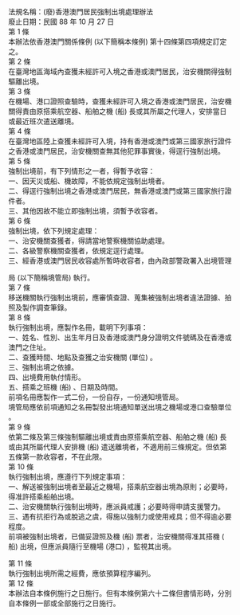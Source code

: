 法規名稱：(廢)香港澳門居民強制出境處理辦法  
廢止日期：民國 88 年 10 月 27 日  
第 1 條  
本辦法依香港澳門關係條例 (以下簡稱本條例) 第十四條第四項規定訂定  
之。  
第 2 條  
在臺灣地區海域內查獲未經許可入境之香港或澳門居民，治安機關得強制  
驅離出境。  
第 3 條  
在機場、港口證照查驗時，查獲未經許可入境之香港或澳門居民，治安機  
關得責由原搭乘航空器、船舶之機 (船) 長或其所屬之代理人，安排當日  
或最近班次遣送離境。  
第 4 條  
在臺灣地區陸上查獲未經許可入境，持有香港或澳門或第三國家旅行證件  
之香港或澳門居民，治安機關查無其他犯罪事實後，得逕行強制出境。  
第 5 條  
強制出境前，有下列情形之一者，得暫予收容：  
一、因天災或船、機故障，不能依規定強制出境者。  
二、得逕行強制出境之香港或澳門居民，無香港或澳門或第三國家旅行證  
件者。  
三、其他因故不能立即強制出境，須暫予收容者。  
第 6 條  
強制出境，依下列規定處理：  
一、治安機關查獲者，得請當地警察機關協助處理。  
二、各級警察機關查獲者，依規定逕行處理。  
三、經香港或澳門居民收容處所暫時收容者，由內政部警政署入出境管理  


局 (以下簡稱境管局) 執行。  
第 7 條  
移送機關執行強制出境前，應審慎查證、蒐集被強制出境者違法證據、拍  
照及製作調查筆錄。  
第 8 條  
執行強制出境，應製作名冊，載明下列事項：  
一、姓名、性別、出生年月日及香港或澳門身分證明文件號碼及在香港或  
澳門之住址。  
二、查獲時間、地點及查獲之治安機關 (單位) 。  
三、強制出境之依據。  
四、出境費用執付情形。  
五、搭乘之班機 (船) 、日期及時間。  
前項名冊應製作一式二份，一份自存，一份通知境管局。  
境管局應依前項通知之名冊製發出境通知單送出境之機場或港口查驗單位  
。  
第 9 條  
依第二條及第三條強制驅離出境或責由原搭乘航空器、船舶之機 (船) 長  
或由其所屬代理人安排機 (船) 遣送離境者，不適用前三條規定。但依第  
五條第一款收容者，不在此限。  
第 10 條  
執行強制出境，應遵行下列規定事項：  
一、解送被強制出境者至最近之機場，搭乘航空器出境為原則；必要時，  
得准許搭乘船舶出境。  
二、治安機關執行強制出境時，應派員戒護；必要時得申請支援警力。  
三、遇有抗拒行為或脫逃之虞，得施以強制力或使用戒具；但不得逾必要  
程度。  
前項被強制出境者，已備妥證照及機 (船) 票者，治安機關得准其搭機 (  
船) 出境，但應派員隨行至機場 (港口) ，監視其出境。  


第 11 條  
執行強制出境所需之經費，應依預算程序編列。  
第 12 條  
本辦法自本條例施行之日施行。但有本條例第六十二條但書情形時，分別  
自本條例一部或全部施行之日施行。  


